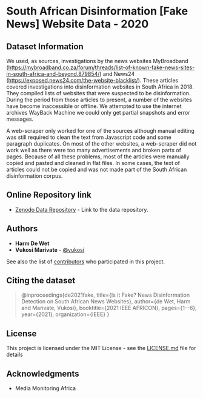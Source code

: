 # South African Disinformation [Fake News] Website Data - 2020

## Dataset Information

We used, as sources, investigations by the news websites MyBroadband (https://mybroadband.co.za/forum/threads/list-of-known-fake-news-sites-in-south-africa-and-beyond.879854/) and News24 (https://exposed.news24.com/the-website-blacklist/). These articles covered investigations into disinformation websites in South Africa in 2018. They compiled lists of websites that were suspected to be disinformation. During the period from those articles to present, a number of the websites have become inaccessible or offline. We attempted to use the internet archives WayBack Machine we could only get partial snapshots and error messages.

A web-scraper only worked for one of the sources although manual editing was still required to clean the text from Javascript code and some paragraph duplicates. On most of the other websites, a web-scraper did not work well as there were too many advertisements and broken parts of pages. Because of all these problems, most of the articles were manually copied and pasted and cleaned in flat files. In some cases, the text of articles could not be copied and was not made part of the South African disinformation corpus.

## Online Repository link

* [Zenodo Data Repository](https://doi.org/10.5281/zenodo.4682843) - Link to the data repository.

## Authors

* **Harm De Wet** 
* **Vukosi Marivate** - [@vukosi](https://twitter.com/vukosi)

See also the list of [contributors](https://github.com/dsfsi/za-fake-news-2020/contributors) who participated in this project.

## Citing the dataset

>@inproceedings{de2021fake,
  title={Is it Fake? News Disinformation Detection on South African News Websites},
  author={de Wet, Harm and Marivate, Vukosi},
  booktitle={2021 IEEE AFRICON},
  pages={1--6},
  year={2021},
  organization={IEEE}
}

## License
This project is licensed under the MIT License - see the [LICENSE.md](LICENSE.md) file for details

## Acknowledgments
* Media Monitoring Africa
